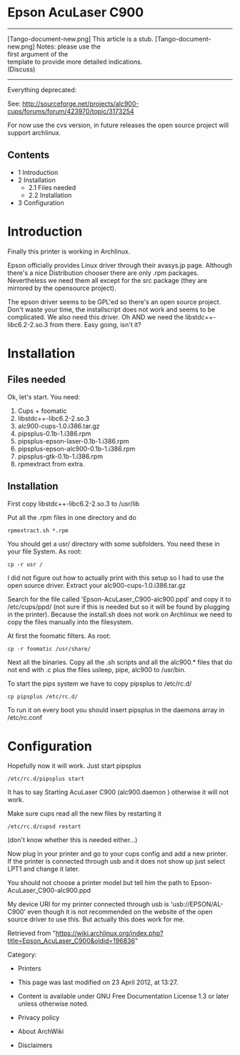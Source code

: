 Epson AcuLaser C900
===================

  ------------------------ ------------------------ ------------------------
  [Tango-document-new.png] This article is a stub.  [Tango-document-new.png]
                           Notes: please use the    
                           first argument of the    
                           template to provide more 
                           detailed indications.    
                           (Discuss)                
  ------------------------ ------------------------ ------------------------

Everything deprecated:

See:
http://sourceforge.net/projects/alc900-cups/forums/forum/423970/topic/3173254

For now use the cvs version, in future releases the open source project
will support archlinux.

Contents
--------

-   1 Introduction
-   2 Installation
    -   2.1 Files needed
    -   2.2 Installation
-   3 Configuration

Introduction
============

Finally this printer is working in Archlinux.

Epson officially provides Linux driver through their avasys.jp page.
Although there's a nice Distribution chooser there are only .rpm
packages. Nevertheless we need them all except for the src package (they
are mirrored by the opensource project).

The epson driver seems to be GPL'ed so there's an open source project.
Don't waste your time, the installscript does not work and seems to be
complicated. We also need this driver. Oh AND we need the
libstdc++-libc6.2-2.so.3 from there. Easy going, isn't it?

Installation
============

Files needed
------------

Ok, let's start. You need:

1.  Cups + foomatic
2.  libstdc++-libc6.2-2.so.3
3.  alc900-cups-1.0.i386.tar.gz
4.  pipsplus-0.1b-1.i386.rpm
5.  pipsplus-epson-laser-0.1b-1.i386.rpm
6.  pipsplus-epson-alc900-0.1b-1.i386.rpm
7.  pipsplus-gtk-0.1b-1.i386.rpm
8.  rpmextract from extra.

Installation
------------

First copy libstdc++-libc6.2-2.so.3 to /usr/lib

Put all the .rpm files in one directory and do

    rpmextract.sh *.rpm

You should get a usr/ directory with some subfolders. You need these in
your file System. As root:

    cp -r usr /

I did not figure out how to actually print with this setup so I had to
use the open source driver. Extract your alc900-cups-1.0.i386.tar.gz

  
 Search for the file called 'Epson-AcuLaser_C900-alc900.ppd' and copy it
to /etc/cups/ppd/ (not sure if this is needed but so it will be found by
plugging in the printer). Because the install.sh does not work on
Archlinux we need to copy the files manually into the filesystem.

At first the foomatic filters. As root:

    cp -r foomatic /usr/share/

Next all the binaries. Copy all the .sh scripts and all the alc900.*
files that do not end with .c plus the files usleep, pipe, alc900 to
/usr/bin.

To start the pips system we have to copy pipsplus to /etc/rc.d/

    cp pipsplus /etc/rc.d/

To run it on every boot you should insert pipsplus in the daemons array
in /etc/rc.conf

Configuration
=============

Hopefully now it will work. Just start pipsplus

    /etc/rc.d/pipsplus start

It has to say Starting AcuLaser C900 (alc900.daemon ) otherwise it will
not work.

Make sure cups read all the new files by restarting it

    /etc/rc.d/cupsd restart

(don't know whether this is needed either...)

Now plug in your printer and go to your cups config and add a new
printer. If the printer is connected through usb and it does not show up
just select LPT1 and change it later.

You should not choose a printer model but tell him the path to
Epson-AcuLaser_C900-alc900.ppd

My device URI for my printer connected through usb is
'usb://EPSON/AL-C900' even though it is not recommended on the website
of the open source driver to use this. But actually this does work for
me.

Retrieved from
"https://wiki.archlinux.org/index.php?title=Epson_AcuLaser_C900&oldid=196836"

Category:

-   Printers

-   This page was last modified on 23 April 2012, at 13:27.
-   Content is available under GNU Free Documentation License 1.3 or
    later unless otherwise noted.
-   Privacy policy
-   About ArchWiki
-   Disclaimers
